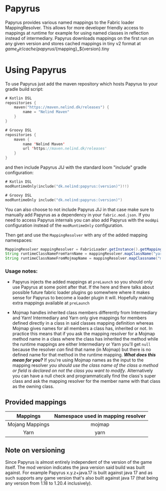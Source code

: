 Papyrus
=======

Papyrus provides various named mappings to the Fabric loader MappingResolver. This allows for more developer friendly
access to mappings at runtime for example for using named classes in reflection instead of intermediary.
Papyrus downloads mappings on the first run on any given version and stores cached mappings in tiny v2 format at
${game_dir}/cache/papyrus/${mapping}_${version}.tiny

# Using Papyrus
To use Papyrus just add the maven repository which hosts Papyrus to your gradle build script:
``` kotlin
# Kotlin DSL
repositories {
    maven("https://maven.nelind.dk/releases") {
        name = "Nelind Maven"
    }
}

# Groovy DSL
repositories {
    maven {
        name 'Nelind Maven'
        url 'https://maven.nelind.dk/releases'
    }
}
```
and then include Papyrus JIJ with the standard loom "include" gradle configuration:
``` kotlin
# Kotlin DSL
modRuntimeOnly(include("dk.nelind:papyrus:(version)")!!)

# Groovy DSL
modRuntimeOnly include("dk.nelind:papyrus:(version)")
```
You can also choose to not include Papyrus JIJ in that case make sure to manually add Papyrus as a dependency in your
`fabric.mod.json`. If you need to access Papyrus internals you can also add Papyrus with the `modApi` configuration instead of the
`modRuntimeOnly` configuration.

Then get and use the `MappingResolver` with any of the added mapping namespaces:
```java
MappingResolver mappingResolver = FabricLoader.getInstance().getMappingResolver();
String runtimeClassNameFromYarnName = mappingResolver.mapClassName("yarn", yarnClassName);
String runtimeClassNameFromMojmapName = mappingResolver.mapClassname("mojmap", mojmapClassName);
```
### Usage notes:
- Papyrus injects the added mappings at `preLaunch` so you should only use Papyrus at some point after that.
  If the here and there talks about possible future fabric loader plugins go somewhere where it makes sense for
  Papyrus to become a loader plugin it will. Hopefully making extra mappings available at `preLaunch`

- Mojmap handles inherited class members differently from Intermediary and Yarn!
Intermediary and Yarn only give mappings for members defined directly in a class in said classes mapping
definition whereas Mojmap gives names for all members a class has, inherited or not. In practice this means that if you
ask the mapping resolver for a Mojmap method name in a class where the class has inherited the method while the runtime
mappings are either Intermediary or Yarn you'll get `null` because the resolver *can* find that name (in Mojmap) but
there is no defined name for that method in the runtime mapping. ***What does this mean for you?*** If you're using
Mojmap names as the input to the mapping resolver *you should use the class name of the class a method or field is
declared on not the class you want to modify*. Alternatively you can have a null check and programmatically find the
class's super class and ask the mapping resolver for the member name with that class as the owning class.

## Provided mappings

|    Mappings     | Namespace used in mapping resolver |
|:---------------:|:----------------------------------:|
| Mojang Mappings |               mojmap               |
|      Yarn       |                yarn                |

## Note on versioning
Since Papyrus is almost entirely independent of the version of the game itself. The mod version indicates the java
version said build was built against. For example Papyrus x.y.z+java.17 is built against java 17 and as such supports
any game version that's also built against java 17 (that being any version from 1.18 to 1.20.4 inclusively).
